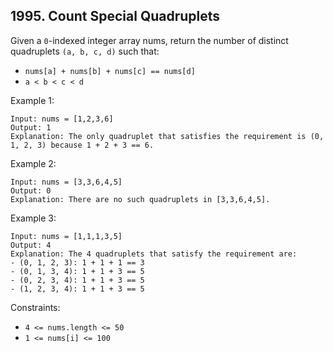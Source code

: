 ## 1995. Count Special Quadruplets

Given a `0`-indexed integer array nums, return the number of distinct quadruplets `(a, b, c, d)` such that:

- `nums[a] + nums[b] + nums[c] == nums[d]`
- `a < b < c < d`

Example 1:

```
Input: nums = [1,2,3,6]
Output: 1
Explanation: The only quadruplet that satisfies the requirement is (0, 1, 2, 3) because 1 + 2 + 3 == 6.
```

Example 2:

```
Input: nums = [3,3,6,4,5]
Output: 0
Explanation: There are no such quadruplets in [3,3,6,4,5].
```

Example 3:

```
Input: nums = [1,1,1,3,5]
Output: 4
Explanation: The 4 quadruplets that satisfy the requirement are:
- (0, 1, 2, 3): 1 + 1 + 1 == 3
- (0, 1, 3, 4): 1 + 1 + 3 == 5
- (0, 2, 3, 4): 1 + 1 + 3 == 5
- (1, 2, 3, 4): 1 + 1 + 3 == 5
```

Constraints:

- `4 <= nums.length <= 50`
- `1 <= nums[i] <= 100`

